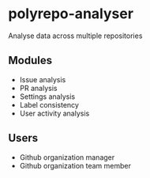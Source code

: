 # polyrepo-analyser
Analyse data across multiple repositories

## Modules

- Issue analysis
- PR analysis
- Settings analysis
- Label consistency
- User activity analysis

## Users

- Github organization manager
- Github organization team member


